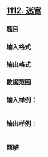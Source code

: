 ## [1112. 迷宫](https://www.acwing.com/problem/content/solution/1114/1/)

### 题目

### 输入格式

### 输出格式

### 数据范围

### 输入样例：

```

```

### 输出样例：

```

```

### 题解
